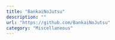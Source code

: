 ```yaml
---
title: "BankaiNoJutsu"
description: ""
url: "https://github.com/BankaiNoJutsu"
category: "Miscellaneous"
---
```

